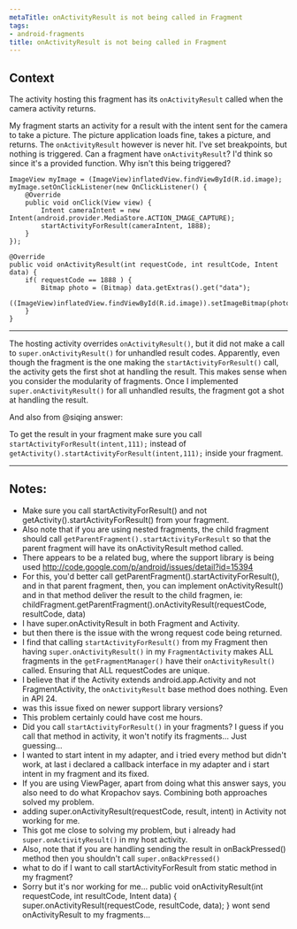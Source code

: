 ```yaml
---
metaTitle: onActivityResult is not being called in Fragment
tags:
- android-fragments
title: onActivityResult is not being called in Fragment
---
```


## Context

The activity hosting this fragment has its `onActivityResult` called when the camera activity returns.


My fragment starts an activity for a result with the intent sent for the camera to take a picture. The picture application loads fine, takes a picture, and returns. The `onActivityResult` however is never hit. I've set breakpoints, but nothing is triggered. Can a fragment have `onActivityResult`? I'd think so since it's a provided function. Why isn't this being triggered?



```
ImageView myImage = (ImageView)inflatedView.findViewById(R.id.image);
myImage.setOnClickListener(new OnClickListener() {
    @Override
    public void onClick(View view) {
        Intent cameraIntent = new Intent(android.provider.MediaStore.ACTION_IMAGE_CAPTURE);
        startActivityForResult(cameraIntent, 1888);
    }
});

@Override
public void onActivityResult(int requestCode, int resultCode, Intent data) {
    if( requestCode == 1888 ) {
        Bitmap photo = (Bitmap) data.getExtras().get("data");
        ((ImageView)inflatedView.findViewById(R.id.image)).setImageBitmap(photo);
    }
}

```


---

The hosting activity overrides `onActivityResult()`, but it did not make a call to `super.onActivityResult()` for unhandled result codes. Apparently, even though the fragment is the one making the `startActivityForResult()` call, the activity gets the first shot at handling the result. This makes sense when you consider the modularity of fragments. Once I implemented `super.onActivityResult()` for all unhandled results, the fragment got a shot at handling the result.


And also from @siqing answer:


To get the result in your fragment make sure you call `startActivityForResult(intent,111);` instead of `getActivity().startActivityForResult(intent,111);` inside your fragment.



---

## Notes:

-  Make sure you call startActivityForResult() and not getActivity().startActivityForResult() from your fragment.
- Also note that if you are using nested fragments, the child fragment should call `getParentFragment().startActivityForResult` so that the parent fragment will have its onActivityResult method called.
- There appears to be a related bug, where the support library is being used http://code.google.com/p/android/issues/detail?id=15394
- For this, you'd better call getParentFragment().startActivityForResult(), and in that parent fragment, then, you can implement onActivityResult() and in that method deliver the result to the child fragmen, ie: childFragment.getParentFragment().onActivityResult(requestCode, resultCode, data)
- I have super.onActivityResult in both Fragment and Activity.
-  but then there is the issue with the wrong request code being returned.
- I find that calling `startActivityForResult()` from my Fragment then having `super.onActivityResult()` in my `FragmentActivity` makes ALL fragments in the `getFragmentManager()` have their `onActivityResult()` called. Ensuring that ALL requestCodes are unique.
- I believe that if the Activity extends android.app.Activity and not FragmentActivity, the `onActivityResult` base method does nothing. Even in API 24.
- was this issue fixed on newer support library versions?
- This problem certainly could have cost me hours.
-  Did you call `startActivityForResult()` in your fragments? I guess if you call that method in activity, it won't notify its fragments... Just guessing...
- I wanted to start intent in my adapter, and i tried every method but didn't work, at last i declared a callback interface in my adapter and i start intent in my fragment and its fixed.
- If you are using ViewPager, apart from doing what this answer says, you also need to do what  Kropachov says. Combining both approaches solved my problem.
-  adding super.onActivityResult(requestCode, result, intent) in Activity not working for me.
- This got me close to solving my problem, but i already had `super.onActivityResult()` in my host activity.
- Also, note that if you are handling sending the result in onBackPressed() method then you shouldn't call `super.onBackPressed()`
- what to do if I want to call startActivityForResult from static method in my fragment?
- Sorry but it's nor working for me... 
 public void onActivityResult(int requestCode, int resultCode, Intent data) {
        super.onActivityResult(requestCode, resultCode, data);
    }
wont send onActivityResult to my fragments...
